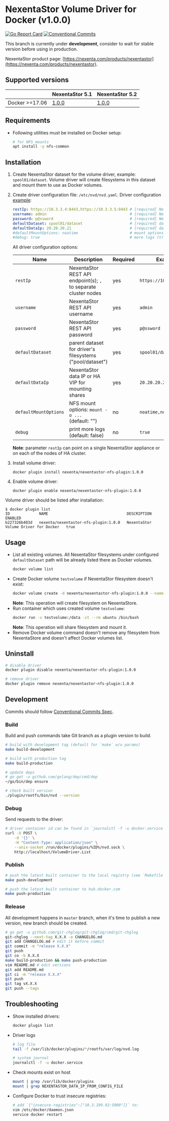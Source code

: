 # NexentaStor Volume Driver for Docker (v1.0.0)

[![Go Report Card](https://goreportcard.com/badge/github.com/Nexenta/nexenta-docker-driver)](https://goreportcard.com/report/github.com/Nexenta/nexenta-docker-driver)
[![Conventional Commits](https://img.shields.io/badge/Conventional%20Commits-1.0.0-yellow.svg)](https://conventionalcommits.org)

This branch is currently under **development**, consider to wait for stable version before using in production.

NexentaStor product page: [https://nexenta.com/products/nexentastor](https://nexenta.com/products/nexentastor).

## Supported versions

|                | NexentaStor 5.1                                                      | NexentaStor 5.2                                                      |
|----------------|----------------------------------------------------------------------|----------------------------------------------------------------------|
| Docker >=17.06 | [1.0.0](https://github.com/Nexenta/nexenta-docker-driver/tree/1.0.0) | [1.0.0](https://github.com/Nexenta/nexenta-docker-driver/tree/1.0.0) |

## Requirements

- Following utilities must be installed on Docker setup:
  ```bash
  # for NFS mounts
  apt install -y nfs-common
  ```

## Installation

1. Create NexentaStor dataset for the volume driver, example: `spool01/dataset`.
   Volume driver will create filesystems in this dataset and mount them to use as Docker volumes.
2. Create driver configuration file: `/etc/nvd/nvd.yaml`. Driver configuration
    [example](/etc/nvd/nvd.yaml):
   ```yaml
   restIp: https://10.3.3.4:8443,https://10.3.3.5:8443 # [required] NexentaStor REST API endpoint(s)
   username: admin                                     # [required] NexentaStor REST API username
   password: p@ssword                                  # [required] NexentaStor REST API password
   defaultDataset: spool01/dataset                     # [required] dataset to use ('pool/dataset')
   defaultDataIp: 20.20.20.21                          # [required] data IP or HA VIP
   #defaultMountOptions: noatime                       # mount options (mount -o ...)
   #debug: true                                        # more logs (true/false)
   ```

   All driver configuration options:

   | Name                  | Description                                                     | Required | Example                 |
   |-----------------------|-----------------------------------------------------------------|----------|-------------------------|
   | `restIp`              | NexentaStor REST API endpoint(s); `,` to separate cluster nodes | yes      | `https://10.3.3.4:8443` |
   | `username`            | NexentaStor REST API username                                   | yes      | `admin`                 |
   | `password`            | NexentaStor REST API password                                   | yes      | `p@ssword`              |
   | `defaultDataset`      | parent dataset for driver's filesystems ("pool/dataset")        | yes      | `spool01/dataset`       |
   | `defaultDataIp`       | NexentaStor data IP or HA VIP for mounting shares               | yes      | `20.20.20.21`           |
   | `defaultMountOptions` | NFS mount options: `mount -o ...`<br>(default: "")              | no       | `noatime,nosuid`        |
   | `debug`               | print more logs (default: false)                                | no       | `true`                  |

   **Note**: parameter `restIp` can point on a single NexentaStor appliance or on each of the nodes of HA cluster.

3. Install volume driver:
   ```
   docker plugin install nexenta/nexentastor-nfs-plugin:1.0.0
   ```
4. Enable volume driver:
   ```
   docker plugin enable nexenta/nexentastor-nfs-plugin:1.0.0
   ```

Volume driver should be listed after installation:

```
$ docker plugin list
ID             NAME                                   DESCRIPTION                            ENABLED
b227326b403d   nexenta/nexentastor-nfs-plugin:1.0.0   NexentaStor Volume Driver for Docker   true
```

## Usage

- List all existing volumes.
   All NexentaStor filesystems under configured `defaultDataset` path will be already listed there as Docker volumes.
   ```bash
   docker volume list
   ```
- Create Docker volume `testvolume` if NexentaStor filesystem doesn't exist:
   ```bash
   docker volume create -d nexenta/nexentastor-nfs-plugin:1.0.0 --name=testvolume
   ```
   **Note**: This operation will create filesystem on NexentaStore.
- Run container which uses created volume `testvolume`:
   ```bash
   docker run -v testvolume:/data -it --rm ubuntu /bin/bash
   ```
   **Note**: This operation will share filesystem and mount it.
- Remove Docker volume command doesn't remove any filesystem from NexentaStore and doesn't affect Docker volumes list.

## Uninstall

```bash
# disable driver
docker plugin disable nexenta/nexentastor-nfs-plugin:1.0.0

# remove driver
docker plugin remove nexenta/nexentastor-nfs-plugin:1.0.0
```

## Development

Commits should follow [Conventional Commits Spec](https://conventionalcommits.org).

### Build

Build and push commands take Git branch as a plugin version to build.

```bash
# build with development tag (default for `make` w/o params)
make build-development

# build with production tag
make build-production

# update deps
# go get -u github.com/golang/dep/cmd/dep
~/go/bin/dep ensure

# check built version
./plugin/rootfs/bin/nvd --version
```

### Debug

Send requests to the driver:
```bash
# driver container id can be found in `journalctl -f -u docker.service` output
curl -X POST \
    -d '{}' \
    -H "Content-Type: application/json" \
    --unix-socket /run/docker/plugins/%ID%/nvd.sock \
    http://localhost/VolumeDriver.List
```

### Publish

```bash
# push the latest built container to the local registry (see `Makefile`)
make push-development

# push the latest built container to hub.docker.com
make push-production
```

### Release

All development happens in `master` branch,
when it's time to publish a new version,
new branch should be created.

```bash
# go get -u github.com/git-chglog/git-chglog/cmd/git-chglog
git-chglog --next-tag X.X.X -o CHANGELOG.md
git add CHANGELOG.md # edit it before commit
git commit -m "release X.X.X"
git push
git co -b X.X.X
make build-production && make push-production
vim README.md # edit versions
git add README.md
git ci -m "release X.X.X"
git push
git tag vX.X.X
git push --tags
```

## Troubleshooting

- Show installed drivers:
  ```bash
  docker plugin list
  ```
- Driver logs
  ```bash
  # log file
  tail -f /var/lib/docker/plugins/*/rootfs/var/log/nvd.log

  # system journal
  journalctl -f -u docker.service
  ```
- Check mounts exist on host
  ```bash
  mount | grep /var/lib/docker/plugins
  mount | grep NEXENTASTOR_DATA_IP_FROM_CONFIG_FILE
  ```
- Configure Docker to trust insecure registries:
  ```bash
  # add `{"insecure-registries":["10.3.199.92:5000"]}` to:
  vim /etc/docker/daemon.json
  service docker restart
  ```
